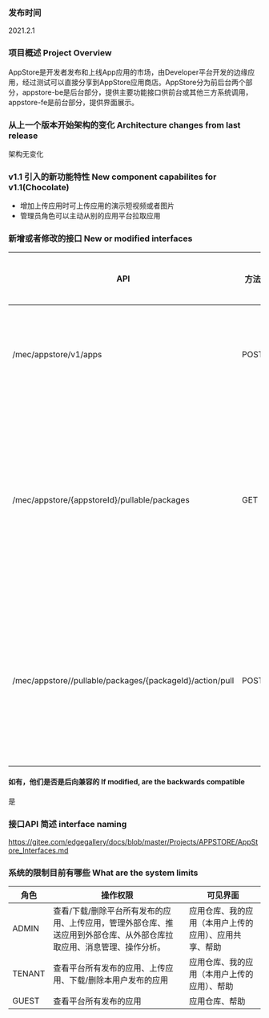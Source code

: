 ### 发布时间 
2021.2.1

### 项目概述 Project Overview
AppStore是开发者发布和上线App应用的市场，由Developer平台开发的边缘应用，经过测试可以直接分享到AppStore应用商店。AppStore分为前后台两个部分，appstore-be是后台部分，提供主要功能接口供前台或其他三方系统调用，appstore-fe是前台部分，提供界面展示。

### 从上一个版本开始架构的变化 Architecture changes from last release
架构无变化

### v1.1 引入的新功能特性 New component capabilites for v1.1(Chocolate)
* 增加上传应用时可上传应用的演示短视频或者图片
* 管理员角色可以主动从别的应用平台拉取应用


### 新增或者修改的接口 New or modified interfaces
| API | 方法 | API说明 | 变更类型 | 说明 |
| --- | --- | --- | --- | --- |
| /mec/appstore/v1/apps | POST | 上传app | 修改 | 修改上传请求参数，增加可选字段demo，含义为应用演示视频或图片 |
| /mec/appstore/{appstoreId}/pullable/packages | GET | 查询指定平台仓库可拉取应用列表 | 新增 | appstore后台调用指定平台仓库的URI，查询可推送应用列表，并过滤本平台已有的应用，返回可拉取的应用列表给appstore前台 |
| /mec/appstore//pullable/packages/{packageId}/action/pull | POST | 从指定平台仓库拉取指定应用 | 新增 | appstore后台调用指定平台仓库的URI，下载指定应用的应用包和图标，并注册该应用到本平台，同时记录一条拉取消息 |

#### 如有，他们是否是后向兼容的 If modified, are the backwards compatible
是

### 接口API 简述 interface naming

https://gitee.com/edgegallery/docs/blob/master/Projects/APPSTORE/AppStore_Interfaces.md

### 系统的限制目前有哪些 What are the system limits
| 角色 | 操作权限 | 可见界面 |
| --- | --- | --- |
| ADMIN | 查看/下载/删除平台所有发布的应用、上传应用，管理外部仓库、推送应用到外部仓库、从外部仓库拉取应用、消息管理、操作分析。 | 应用仓库、我的应用（本用户上传的应用）、应用共享、帮助 |
| TENANT | 查看平台所有发布的应用、上传应用、下载/删除本用户发布的应用 | 应用仓库、我的应用（本用户上传的应用）、帮助 |
| GUEST | 查看平台所有发布的应用 | 应用仓库、帮助 |